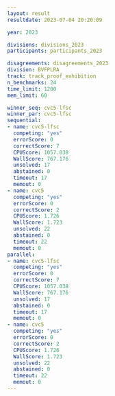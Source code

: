 ```yaml
---
layout: result
resultdate: 2023-07-04 20:20:09

year: 2023

divisions: divisions_2023
participants: participants_2023

disagreements: disagreements_2023
division: BVFPLRA
track: track_proof_exhibition
n_benchmarks: 24
time_limit: 1200
mem_limit: 60

winner_seq: cvc5-lfsc
winner_par: cvc5-lfsc
sequential:
- name: cvc5-lfsc
  competing: "yes"
  errorScore: 0
  correctScore: 7
  CPUScore: 1057.038
  WallScore: 767.176
  unsolved: 17
  abstained: 0
  timeout: 17
  memout: 0
- name: cvc5
  competing: "yes"
  errorScore: 0
  correctScore: 2
  CPUScore: 1.726
  WallScore: 1.723
  unsolved: 22
  abstained: 0
  timeout: 22
  memout: 0
parallel:
- name: cvc5-lfsc
  competing: "yes"
  errorScore: 0
  correctScore: 7
  CPUScore: 1057.038
  WallScore: 767.176
  unsolved: 17
  abstained: 0
  timeout: 17
  memout: 0
- name: cvc5
  competing: "yes"
  errorScore: 0
  correctScore: 2
  CPUScore: 1.726
  WallScore: 1.723
  unsolved: 22
  abstained: 0
  timeout: 22
  memout: 0
---
```

